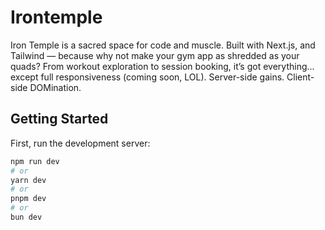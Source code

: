 # Irontemple
Iron Temple is a sacred space for code and muscle. Built with Next.js, and Tailwind — because why not make your gym app as shredded as your quads?  From workout exploration to session booking, it’s got everything... except full responsiveness (coming soon, LOL).  Server-side gains. Client-side DOMination.

## Getting Started

First, run the development server:

```bash
npm run dev
# or
yarn dev
# or
pnpm dev
# or
bun dev
```